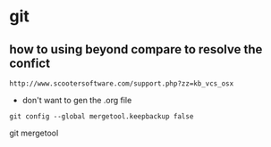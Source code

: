 # git

## how to using beyond compare to resolve the confict
 ```
 http://www.scootersoftware.com/support.php?zz=kb_vcs_osx
 ```
 - don't want to gen the .org file
 ```
 git config --global mergetool.keepbackup false
 ```
 
git mergetool
